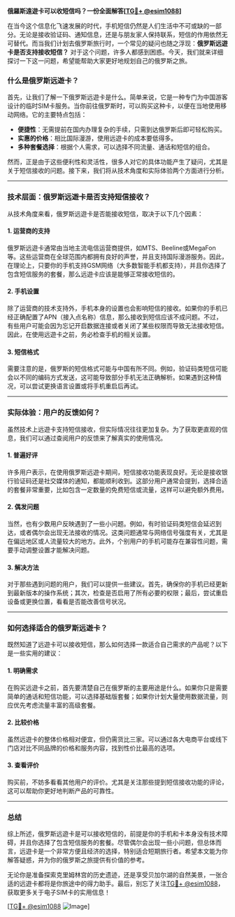 **俄羅斯遠遊卡可以收短信吗？一份全面解答[[TG💪+ @esim1088](https://t.me/s/esim1088)]**

在当今这个信息化飞速发展的时代，手机短信仍然是人们生活中不可或缺的一部分。无论是接收验证码、通知信息，还是与朋友家人保持联系，短信的作用依然无可替代。而当我们计划去俄罗斯旅行时，一个常见的疑问也随之浮现：**俄罗斯远遊卡是否支持接收短信？** 对于这个问题，许多人都感到困惑。今天，我们就来详细探讨一下这一问题，希望能帮助大家更好地规划自己的俄罗斯之旅。

### 什么是俄罗斯远遊卡？

首先，让我们了解一下俄罗斯远遊卡是什么。简单来说，它是一种专门为中国游客设计的临时SIM卡服务。当你前往俄罗斯时，可以购买这种卡，以便在当地使用移动网络。它的主要特点包括：

- **便捷性**：无需提前在国内办理复杂的手续，只需到达俄罗斯后即可轻松购买。
- **实惠的价格**：相比国际漫游，使用远遊卡的成本要低得多。
- **多种套餐选择**：根据个人需求，可以选择不同流量、通话和短信的组合。

然而，正是由于这些便利性和灵活性，很多人对它的具体功能产生了疑问，尤其是关于短信接收的问题。接下来，我们将从技术角度和实际体验两个方面进行分析。

---

### 技术层面：俄罗斯远遊卡是否支持短信接收？

从技术角度来看，俄罗斯远遊卡是否能接收短信，取决于以下几个因素：

#### 1. **运营商的支持**
俄罗斯远遊卡通常由当地主流电信运营商提供，如MTS、Beeline或MegaFon等。这些运营商在全球范围内都拥有良好的声誉，并且支持国际漫游服务。因此，在理论上，只要你的手机支持GSM网络（大多数智能手机都支持），并且你选择了包含短信服务的套餐，那么远遊卡应该是能够正常接收短信的。

#### 2. **手机设置**
除了运营商的技术支持外，手机本身的设置也会影响短信的接收。如果你的手机已经正确配置了APN（接入点名称）信息，那么接收到短信应该不成问题。不过，有些用户可能会因为忘记开启数据连接或者关闭了某些权限而导致无法接收短信。因此，在使用远遊卡之前，务必检查手机的相关设置。

#### 3. **短信格式**
需要注意的是，俄罗斯的短信格式可能与中国有所不同。例如，验证码类短信可能会以不同的编码方式发送，这可能导致部分手机无法正确解析。如果遇到这种情况，可以尝试更换语言设置或将手机重启后再试。

---

### 实际体验：用户的反馈如何？

虽然技术上远遊卡支持短信接收，但实际情况往往更加复杂。为了获取更直观的信息，我们可以通过查阅用户的反馈来了解真实的使用情况。

#### 1. **普遍好评**
许多用户表示，在使用俄罗斯远遊卡期间，短信接收功能表现良好。无论是接收银行验证码还是社交媒体的通知，都能顺利收到。这部分用户通常会提到，选择合适的套餐非常重要，比如包含一定数量的免费短信或流量，这样可以避免额外费用。

#### 2. **偶发问题**
当然，也有少数用户反映遇到了一些小问题。例如，有时验证码类短信会延迟到达，或者偶尔会出现无法接收的情况。这类问题通常与网络信号强度有关，尤其是在偏远地区或人流量较大的地方。此外，个别用户的手机可能存在兼容性问题，需要手动调整设置才能解决问题。

#### 3. **解决方法**
对于那些遇到问题的用户，我们可以提供一些建议。首先，确保你的手机已经更新到最新版本的操作系统；其次，检查是否启用了所有必要的权限；最后，尝试重启设备或更换位置，看看是否能改善信号状况。

---

### 如何选择适合的俄罗斯远遊卡？

既然知道了远遊卡可以接收短信，那么如何选择一款适合自己需求的产品呢？以下是一些实用的建议：

#### 1. **明确需求**
在购买远遊卡之前，首先要清楚自己在俄罗斯的主要用途是什么。如果你只是需要简单的通话和短信功能，可以选择基础版套餐；如果你计划大量使用数据流量，则应优先考虑流量丰富的高级套餐。

#### 2. **比较价格**
虽然远遊卡的整体价格相对便宜，但仍需货比三家。可以通过各大电商平台或线下门店对比不同品牌的价格和服务内容，找到性价比最高的选项。

#### 3. **查看评价**
购买前，不妨多看看其他用户的评价。尤其是关注那些提到短信接收功能的评论，这可以帮助你更好地判断产品的可靠性。

---

### 总结

综上所述，俄罗斯远遊卡是可以接收短信的，前提是你的手机和卡本身没有技术障碍，并且你选择了包含短信服务的套餐。尽管偶尔会出现一些小问题，但总体而言，远遊卡是一个非常方便且经济的选择，特别适合短期旅行者。希望本文能为你解答疑惑，并为你的俄罗斯之旅提供有价值的参考。

无论你是准备探索克里姆林宫的历史遗迹，还是享受贝加尔湖的自然美景，一张合适的远遊卡都将是你旅途中的得力助手。最后，别忘了关注[TG💪+ @esim1088](https://t.me/s/esim1088)，获取更多关于电子SIM卡的实用信息！

[[TG💪+ @esim1088](https://t.me/s/esim1088) ![Image](https://i.postimg.cc/4NQfJmqS/Snipaste-2025-05-13-00-14-12.png)]